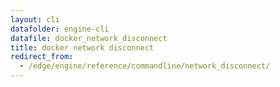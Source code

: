 ```yaml
---
layout: cli
datafolder: engine-cli
datafile: docker_network_disconnect
title: docker network disconnect
redirect_from:
  - /edge/engine/reference/commandline/network_disconnect/
---
```

<!--
This page is automatically generated from Docker's source code. If you want to
suggest a change to the text that appears here, open a ticket or pull request
in the source repository on GitHub:

https://github.com/docker/cli
-->

